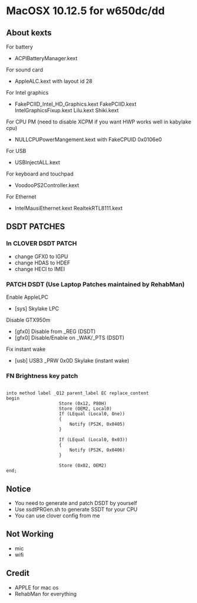 # MacOSX 10.12.5 for w650dc/dd

## About kexts

For battery
+ ACPIBatteryManager.kext

For sound card
+ AppleALC.kext with  layout id 28

For Intel graphics
+ FakePCIID_Intel_HD_Graphics.kext FakePCIID.kext IntelGraphicsFixup.kext Lilu.kext Shiki.kext

For CPU PM (need to disable XCPM if you want HWP works well in kabylake cpu)
+ NULLCPUPowerMangement.kext with FakeCPUID 0x0106e0

For USB
+ USBInjectALL.kext

For keyboard and touchpad
+ VoodooPS2Controller.kext

For Ethernet
+ IntelMausiEthernet.kext RealtekRTL8111.kext

## DSDT PATCHES
### In CLOVER DSDT PATCH
+ change GFX0 to IGPU
+ change HDAS to HDEF
+ change HECI to IMEI
### PATCH DSDT (Use Laptop Patches maintained by RehabMan)
Enable AppleLPC
+ [sys] Skylake LPC

Disable GTX950m
+ [gfx0] Disable from _REG (DSDT)
+ [gfx0] Disable/Enable on _WAK/_PTS (DSDT)

Fix instant wake
+ [usb] USB3 _PRW 0x0D Skylake (instant wake)
### FN Brightness key patch
<pre><code>
into method label _Q12 parent_label EC replace_content
begin
                    Store (0x12, P80H)
                    Store (OEM2, Local0)
                    If (LEqual (Local0, One))
                    {
                        Notify (PS2K, 0x0405)
                    }

                    If (LEqual (Local0, 0x03))
                    {
                        Notify (PS2K, 0x0406)
                    }

                    Store (0x02, OEM2)
end;
</pre></code>
## Notice
+ You need to generate and patch DSDT by yourself
+ Use ssdtPRGen.sh to generate SSDT for your CPU
+ You can use clover config from me
## Not Working
+ mic 
+ wifi
## Credit
+ APPLE for mac os
+ RehabMan for everything



